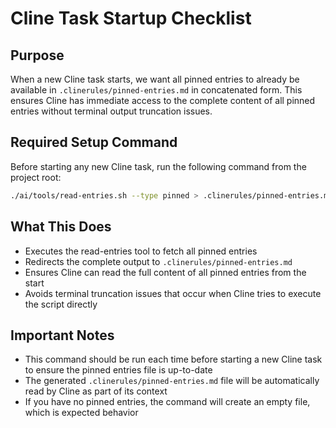 # Cline Task Startup Checklist

## Purpose
When a new Cline task starts, we want all pinned entries to already be available in `.clinerules/pinned-entries.md` in concatenated form. This ensures Cline has immediate access to the complete content of all pinned entries without terminal output truncation issues.

## Required Setup Command
Before starting any new Cline task, run the following command from the project root:

```sh
./ai/tools/read-entries.sh --type pinned > .clinerules/pinned-entries.md
```

## What This Does
- Executes the read-entries tool to fetch all pinned entries
- Redirects the complete output to `.clinerules/pinned-entries.md`
- Ensures Cline can read the full content of all pinned entries from the start
- Avoids terminal truncation issues that occur when Cline tries to execute the script directly

## Important Notes
- This command should be run each time before starting a new Cline task to ensure the pinned entries file is up-to-date
- The generated `.clinerules/pinned-entries.md` file will be automatically read by Cline as part of its context
- If you have no pinned entries, the command will create an empty file, which is expected behavior
